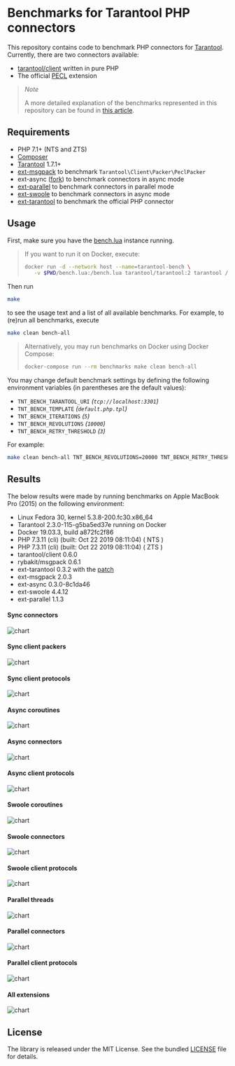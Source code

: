 # Benchmarks for Tarantool PHP connectors

This repository contains code to benchmark PHP connectors for [Tarantool](https://www.tarantool.io/).
Currently, there are two connectors available:

 * [tarantool/client](https://github.com/tarantool-php/client) written in pure PHP 
 * The official [PECL](https://github.com/tarantool/tarantool-php) extension
 
 > *Note*
 >
 > A more detailed explanation of the benchmarks represented in this repository can be found in [this article](https://habr.com/en/company/mailru/blog/480032/).


## Requirements

 * PHP 7.1+ (NTS and ZTS)
 * [Composer](https://getcomposer.org/)
 * [Tarantool](https://www.tarantool.io/) 1.7.1+
 * [ext-msgpack](https://github.com/msgpack/msgpack-php) to benchmark `Tarantool\Client\Packer\PeclPacker`
 * ext-async ([fork](https://github.com/dreamsxin/ext-async)) to benchmark connectors in async mode
 * [ext-parallel](https://github.com/krakjoe/parallel) to benchmark connectors in parallel mode
 * [ext-swoole](https://github.com/swoole/swoole-src) to benchmark connectors in async mode
 * [ext-tarantool](https://github.com/tarantool/tarantool-php) to benchmark the official PHP connector


## Usage

First, make sure you have the [bench.lua](bench.lua) instance running.

> If you want to run it on Docker, execute:
>
> ```bash
> docker run -d --network host --name=tarantool-bench \
>    -v $PWD/bench.lua:/bench.lua tarantool/tarantool:2 tarantool /bench.lua
> ```

Then run

```bash
make
```

to see the usage text and a list of all available benchmarks. For example, to (re)run all benchmarks, execute

```bash
make clean bench-all
```

> Alternatively, you may run benchmarks on Docker using Docker Compose: 
>
> ```bash
> docker-compose run --rm benchmarks make clean bench-all
> ```


You may change default benchmark settings by defining the following environment variables
(in parentheses are the default values):

 * `TNT_BENCH_TARANTOOL_URI` *(`tcp://localhost:3301`)*
 * `TNT_BENCH_TEMPLATE` *(`default.php.tpl`)*
 * `TNT_BENCH_ITERATIONS` *(`5`)*
 * `TNT_BENCH_REVOLUTIONS` *(`10000`)*
 * `TNT_BENCH_RETRY_THRESHOLD` *(`3`)*

For example:

```bash
make clean bench-all TNT_BENCH_REVOLUTIONS=20000 TNT_BENCH_RETRY_THRESHOLD=5 
```


## Results

The below results were made by running benchmarks on Apple MacBook Pro (2015) on the following environment: 

 * Linux Fedora 30, kernel 5.3.8-200.fc30.x86_64 
 * Tarantool 2.3.0-115-g5ba5ed37e running on Docker
 * Docker 19.03.3, build a872fc2f86
 * PHP 7.3.11 (cli) (built: Oct 22 2019 08:11:04) ( NTS )
 * PHP 7.3.11 (cli) (built: Oct 22 2019 08:11:04) ( ZTS )
 * tarantool/client 0.6.0
 * rybakit/msgpack 0.6.1
 * ext-tarantool 0.3.2 with the [patch](https://github.com/tarantool/tarantool-php/pull/148/files)
 * ext-msgpack 2.0.3
 * ext-async 0.3.0-8c1da46
 * ext-swoole 4.4.12
 * ext-parallel 1.1.3

#### Sync connectors
![chart](reports/charts/_sync_connectors.png)

#### Sync client packers
![chart](reports/charts/_sync_client_packers.png)

#### Sync client protocols
![chart](reports/charts/_sync_client_protocols.png)

#### Async coroutines
![chart](reports/charts/_async_coroutines.png)

#### Async connectors
![chart](reports/charts/_async_connectors.png)

#### Async client protocols
![chart](reports/charts/_async_client_protocols.png)

#### Swoole coroutines
![chart](reports/charts/_swoole_coroutines.png)

#### Swoole connectors
![chart](reports/charts/_swoole_connectors.png)

#### Swoole client protocols
![chart](reports/charts/_swoole_client_protocols.png)

#### Parallel threads
![chart](reports/charts/_parallel_threads.png)

#### Parallel connectors
![chart](reports/charts/_parallel_connectors.png)

#### Parallel client protocols
![chart](reports/charts/_parallel_client_protocols.png)

#### All extensions
![chart](reports/charts/_extensions.png)


## License

The library is released under the MIT License. See the bundled [LICENSE](LICENSE) file for details.
